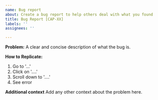 ```yaml
---
name: Bug report
about: Create a bug report to help others deal with what you found
title: Bug Report [CAP-XX]
labels: ''
assignees: ''

---
```


**Problem:**
A clear and concise description of what the bug is.

**How to Replicate:**
1. Go to '...'
2. Click on '....'
3. Scroll down to '....'
4. See error

**Additional context**
Add any other context about the problem here.
